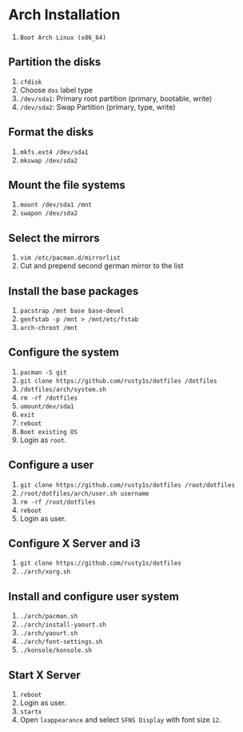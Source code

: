 # Arch Installation

1. `Boot Arch Linux (x86_64)`

## Partition the disks

1. `cfdisk`
1. Choose `dos` label type
1. `/dev/sda1`: Primary root partition (primary, bootable, write)
1. `/dev/sda2`: Swap Partition (primary, type, write)

## Format the disks

1. `mkfs.ext4 /dev/sda1`
1. `mkswap /dev/sda2`

## Mount the file systems

1. `mount /dev/sda1 /mnt`
1. `swapon /dev/sda2`

## Select the mirrors

1. `vim /etc/pacman.d/mirrorlist`
1. Cut and prepend second german mirror to the list

## Install the base packages

1. `pacstrap /mnt base base-devel`
1. `genfstab -p /mnt > /mnt/etc/fstab`
1. `arch-chroot /mnt`

## Configure the system

1. `pacman -S git`
1. `git clone https://github.com/rusty1s/dotfiles /dotfiles`
1. `/dotfiles/arch/system.sh`
1. `rm -rf /dotfiles`
1. `umount/dev/sda1`
1. `exit`
1. `reboot`
1. `Boot existing OS`
1. Login as `root`.

## Configure a user

1. `git clone https://github.com/rusty1s/dotfiles /root/dotfiles`
1. `/root/dotfiles/arch/user.sh username`
1. `rm -rf /root/dotfiles`
1. `reboot`
1. Login as user.

## Configure X Server and i3

1. `git clone https://github.com/rusty1s/dotfiles`
1. `./arch/xorg.sh`

## Install and configure user system

1. `./arch/pacman.sh`
1. `./arch/install-yaourt.sh`
1. `./arch/yaourt.sh`
1. `./arch/font-settings.sh`
1. `./konsole/konsole.sh`

## Start X Server

1. `reboot`
1. Login as user.
1. `startx`
1. Open `lxappearance` and select `SFNS Display` with font size `12`.

